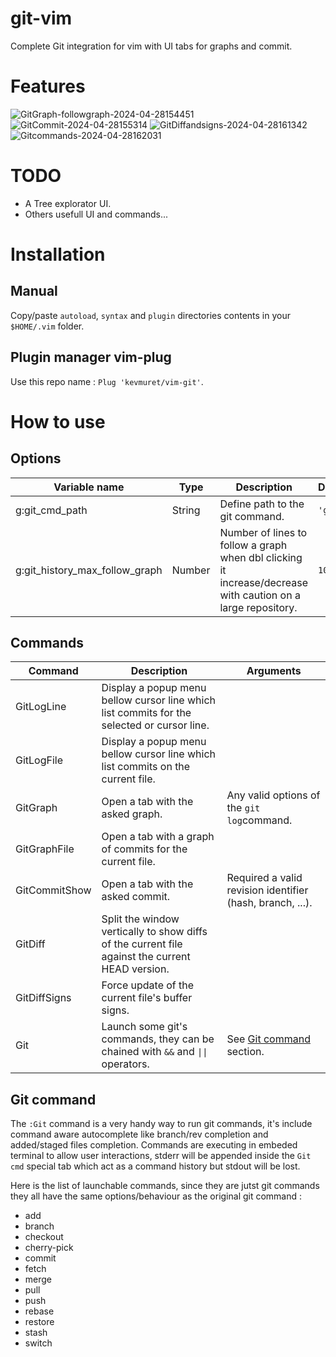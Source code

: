 # git-vim
Complete Git integration for vim with UI tabs for graphs and commit.

# Features
![GitGraph-followgraph-2024-04-28154451](https://github.com/kevmuret/vim-git/assets/7468255/e8ac7151-47bf-405e-bdc3-640f5e84d94f)
![GitCommit-2024-04-28155314](https://github.com/kevmuret/vim-git/assets/7468255/d4841445-4a5b-4c71-889b-66c6921b8d35)
![GitDiffandsigns-2024-04-28161342](https://github.com/kevmuret/vim-git/assets/7468255/2e9d1397-af9a-4313-be94-24ecba219c8f)
![Gitcommands-2024-04-28162031](https://github.com/kevmuret/vim-git/assets/7468255/4753d46d-4a6a-4a49-be1f-92e78833822f)

# TODO
- A Tree explorator UI.
- Others usefull UI and commands... 

# Installation
## Manual
Copy/paste ```autoload```, ```syntax``` and ```plugin``` directories contents in your ```$HOME/.vim``` folder.

## Plugin manager vim-plug
Use this repo name : ```Plug 'kevmuret/vim-git'```.

# How to use
## Options
|Variable name|Type|Description|Default|
|----|----|----|----|
|g:git_cmd_path|String|Define path to the git command.|```'git'```|
|g:git_history_max_follow_graph|Number|Number of lines to follow a graph when dbl clicking it increase/decrease with caution on a large repository.|```1000```|

## Commands
|Command|Description|Arguments|
|----|----|----|
|GitLogLine|Display a popup menu bellow cursor line which list commits for the selected or cursor line.||
|GitLogFile|Display a popup menu bellow cursor line which list commits on the current file.||
|GitGraph|Open a tab with the asked graph.|Any valid options of the ```git log```command.|
|GitGraphFile|Open a tab with a graph of commits for the current file.||
|GitCommitShow|Open a tab with the asked commit.|Required a valid revision identifier (hash, branch, ...).|
|GitDiff|Split the window vertically to show diffs of the current file against the current HEAD version.|
|GitDiffSigns|Force update of the current file's buffer signs.||
|Git|Launch some git's commands, they can be chained with ```&&``` and ```\|\|``` operators.|See [Git command](#git-command) section.|

## Git command
The ```:Git``` command is a very handy way to run git commands, it's include command aware autocomplete like branch/rev completion and added/staged files completion. Commands are executing in embeded terminal to allow user interactions, stderr will be appended inside the ```Git cmd``` special tab which act as a command history but stdout will be lost.

Here is the list of launchable commands, since they are jutst git commands they all have the same options/behaviour as the original git command :
- add
- branch
- checkout
- cherry-pick
- commit
- fetch
- merge
- pull
- push
- rebase
- restore
- stash
- switch
